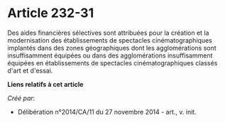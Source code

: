 # Article 232-31

Des aides financières sélectives sont attribuées pour la création et la modernisation des établissements de spectacles
cinématographiques implantés dans des zones géographiques dont les agglomérations sont insuffisamment équipées ou dans des
agglomérations insuffisamment équipées en établissements de spectacles cinématographiques classés d'art et d'essai.

**Liens relatifs à cet article**

_Créé par_:

  - Délibération n°2014/CA/11 du 27 novembre 2014 - art., v. init.
